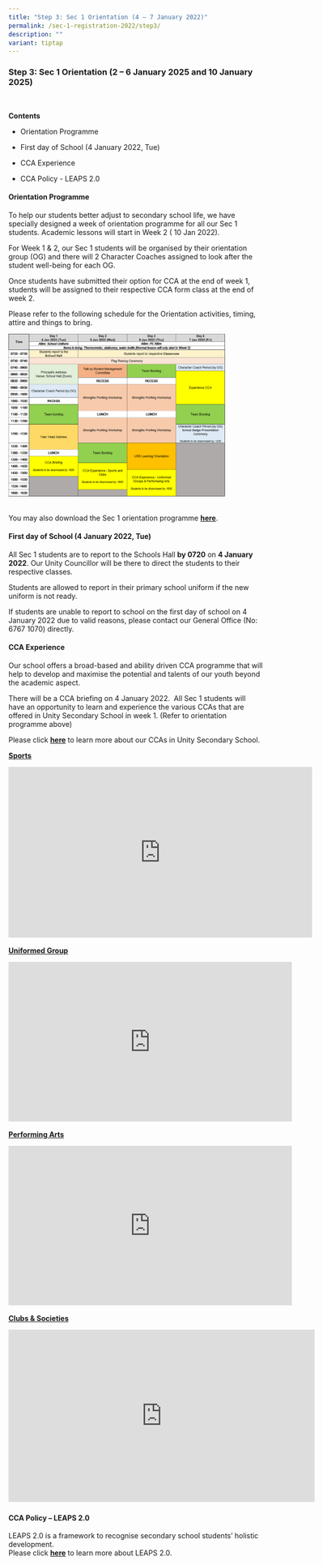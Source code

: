 ```yaml
---
title: "Step 3: Sec 1 Orientation (4 – 7 January 2022)"
permalink: /sec-1-registration-2022/step3/
description: ""
variant: tiptap
---
```

<h3>Step 3: Sec 1 Orientation (2 – 6 January 2025 and 10 January 2025)</h3>
<p>
<br>
</p>
<p><strong>Contents</strong>
<br>
</p>
<ul data-tight="true" class="tight">
<li>
<p>Orientation Programme</p>
</li>
<li>
<p>First day of School (4 January 2022, Tue)</p>
</li>
<li>
<p>CCA Experience</p>
</li>
<li>
<p>CCA Policy - LEAPS 2.0</p>
</li>
</ul>
<h4>Orientation Programme</h4>
<p>To help our students better adjust to secondary school life, we have specially
designed a week of orientation programme for all our Sec 1 students. Academic
lessons will start in Week 2 ( 10 Jan 2022).</p>
<p>For Week 1 &amp; 2, our Sec 1 students will be organised by their orientation
group (OG) and there will 2 Character Coaches assigned to look after the
student well-being for each OG.</p>
<p>Once students have submitted their option for CCA at the end of week 1,
students will be assigned to their respective CCA form class at the end
of week 2.</p>
<p>Please refer to the following schedule for the Orientation activities,
timing, attire and things to bring.</p>
<div class="isomer-image-wrapper">
<img style="width:85%" height="auto" width="100%" src="/images/orientation 2022 22dec.png">
</div>
<p>
<br>You may also download the Sec 1 orientation programme <strong><a href="/files/Sec%201%20orientation%202022%20updated%2022dec.pdf" rel="noopener noreferrer nofollow" target="_blank">here</a></strong>.</p>
<h4>First day of School (4 January 2022, Tue)</h4>
<p>All Sec 1 students are to report to the Schools Hall&nbsp;<strong>by 0720</strong>&nbsp;on&nbsp;<strong>4 January 2022</strong>.
Our Unity Councillor will be there to direct the students to their respective
classes.</p>
<p>Students are allowed to report in their primary school uniform if the
new uniform is not ready.</p>
<p>If students are unable to report to school on the first day of school
on 4 January 2022 due to valid reasons, please contact our General Office
(No: 6767 1070) directly.</p>
<h4>CCA Experience</h4>
<p>Our school offers a broad-based and ability driven CCA programme that
will help to develop and maximise the potential and talents of our youth
beyond the academic aspect.</p>
<p>There will be a CCA briefing on 4 January 2022.&nbsp; All Sec 1 students
will have an opportunity to learn and experience the various CCAs that
are offered in Unity Secondary School in week 1. (Refer to orientation
programme above)&nbsp;</p>
<p>Please click&nbsp;<strong><a href="/students/CCA/cca/" rel="noopener noreferrer nofollow" target="_blank">here</a></strong>&nbsp;to
learn more about our CCAs in Unity Secondary School.</p>
<p><strong><u>Sports</u></strong>
</p>
<div class="iframe-wrapper">
<iframe height="337" width="600" allowfullscreen="true" frameborder="0" src="https://www.youtube.com/embed/iOdIoL1997A"></iframe>
</div>
<p><strong><u>Uniformed Group</u></strong>
</p>
<div class="iframe-wrapper">
<iframe height="315" width="560" allowfullscreen="true" frameborder="0" src="https://www.youtube.com/embed/yNSz-CAcYso"></iframe>
</div>
<p><strong><u>Performing Arts</u></strong>
</p>
<div class="iframe-wrapper">
<iframe height="315" width="560" allowfullscreen="true" frameborder="0" src="https://www.youtube.com/embed/OxNzjwxH2kU"></iframe>
</div>
<p><strong><u>Clubs &amp; Societies</u></strong>
</p>
<div class="iframe-wrapper">
<iframe height="340" width="605" allowfullscreen="true" frameborder="0" src="https://www.youtube.com/embed/4nRLjMUiCL0"></iframe>
</div>
<h4>CCA Policy – LEAPS 2.0</h4>
<p>LEAPS 2.0 is a framework to recognise secondary school students’ holistic
development.
<br>Please click&nbsp;<strong><a href="/students/CCA/leaps/" rel="noopener noreferrer nofollow" target="_blank">here</a></strong>&nbsp;to
learn more about LEAPS 2.0.
<br>
<br>
<br>
</p>
<p></p>
<p></p>